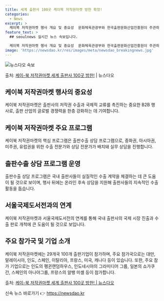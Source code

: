 ```yaml
---
title: 세계 출판사 100곳 케이북 저작권마켓 방한 확정!
categories:
  - News
excerpt: >
  케이북 저작권마켓 행사 개요 및 중요성  문화체육관광부와 한국출판문화산업진흥원이 주관하는 '케이(K)-북 저…
feature_text: >
  ## seoulnews 실시간 뉴스 속보입니다.

  케이북 저작권마켓 행사 개요 및 중요성  문화체육관광부와 한국출판문화산업진흥원이 주관하는 '케이(K)-북 저…
image: 'https://newsdao.kr/res/images/meta/newsdao_breakingnews.jpg'
---
```


![뉴스다오 속보](https://newsdao.kr/res/images/meta/newsdao_breakingnews.jpg)

<p>출처: <a href="https://newsdao.kr/4372" rel="dofollow">케이-북 저작권마켓 세계 출판사 100곳 방한!</a> | 뉴스다오</p>

<h2 data-ke-size="size26">케이북 저작권마켓 행사의 중요성</h2>
<p data-ke-size="size16">케이북 저작권마켓은 출판사의 저작권 수출과 국제적 교류를 촉진하는 중요한 B2B 행사로, 출판 산업의 글로벌 경쟁력을 한층 강화하는 데 기여합니다.</p>

<h2 data-ke-size="size26">케이북 저작권마켓 주요 프로그램</h2>
<p data-ke-size="size16">케이북 저작권마켓의 핵심 프로그램은 출판수출 상담 프로그램으로, 중화권, 아시아권, 미주권, 유럽권을 위한 수출 전문가와 상담 전문가가 배치돼 실무 상담을 진행합니다.</p>

<h2 data-ke-size="size26">출판수출 상담 프로그램 운영</h2>
<p data-ke-size="size16">출판수출 상담 프로그램은 국내 출판사들이 실질적인 수출 계약을 체결하는 데 큰 도움이 될 것으로 보이며, 행사 뒤에는 온라인 후속 상담을 지원해 출판사들의 지속적인 수출 활동을 돕습니다.</p>

<h2 data-ke-size="size26">서울국제도서전과의 연계</h2>
<p data-ke-size="size16">케이북 저작권마켓과 서울국제도서전의 연계를 통해 국내 출판사의 국제 시장 진출과 수출 판로 개척에 큰 도움이 될 것으로 보입니다.</p>

<h2 data-ke-size="size26">주요 참가국 및 기업 소개</h2>
<p data-ke-size="size16">케이북 저작권마켓에는 29개국 100개 출판기업이 참가하며, 주요 참가국으로는 대만, 말레이시아, 인도, 스페인, 이탈리아, 프랑스, 미국, 캐나다 등이 있습니다. 또한, 주요 참가 기업으로는 인도의 펭귄랜덤하우스, 인도네시아의 그라미디어 그룹, 일본의 쇼가쿠간, 스페인의 아나야그룹, 프랑스의 알뱅 미셸 등이 참가합니다.</p>

<p data-ke-size="size16">출처: <a href="https://newsdao.kr/4372">케이-북 저작권마켓 세계 출판사 100곳 방한! | 뉴스다오</a></p>
 

신속 뉴스 바로가기 👉 <a href="https://newsdao.kr" rel="dofollow">https://newsdao.kr</a>


